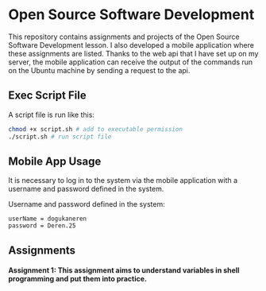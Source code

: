 # Open Source Software Development

This repository contains assignments and projects of the Open Source Software Development lesson. I also developed a mobile application where these assignments are listed. Thanks to the web api that I have set up on my server, the mobile application can receive the output of the commands run on the Ubuntu machine by sending a request to the api.

## Exec Script File

A script file is run like this:

```bash
chmod +x script.sh # add to executable permission
./script.sh # run script file
```

## Mobile App Usage

It is necessary to log in to the system via the mobile application with a username and password defined in the system.

Username and password defined in the system:

```
userName = dogukaneren
password = Deren.25
```

## Assignments

#### Assignment 1: This assignment aims to understand variables in shell programming and put them into practice.
